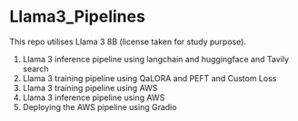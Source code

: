 # Llama3_Pipelines
This repo utilises Llama 3 8B (license taken for study purpose).
1. Llama 3 inference pipeline using langchain and huggingface and Tavily search
2. Llama 3 training pipeline using QaLORA and PEFT and Custom Loss
3. Llama 3 training pipeline using AWS
4. Llama 3 inference pipeline using AWS
5. Deploying the AWS pipeline using Gradio
